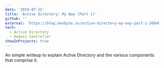 ```yaml
---
date: '2019-07-15'
title: 'Active Directory: My Way (Part 1)'
github: ''
external: 'https://blog.hexbyte.in/active-directory-my-way-part-1-3694b6b7ac2d'
tech:
  - Active Directory
  - Domain Controller
showInProjects: true
---
```


An simple writeup to explain Active Directory and the various components that comprise it.
